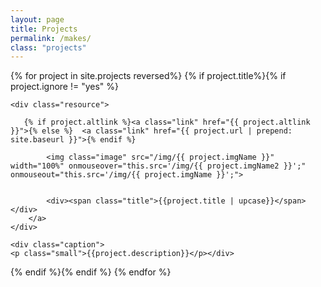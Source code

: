 ```yaml
---
layout: page
title: Projects
permalink: /makes/
class: "projects" 
---
```

<!-- <script src="https://ajax.googleapis.com/ajax/libs/jquery/2.2.0/jquery.min.js"></script>
<script>
    var sourceSwap = function () {
        var thisImg = $('img', this);
        var newSource = thisImg.data('alt-src');
        thisImg.data('alt-src', thisImg.attr('src'));
        thisImg.attr('src', newSource);
    }
    $(function () {
        $('a.link').hover(sourceSwap, sourceSwap);
    });</script> -->



{% for project in site.projects reversed%}
{% if project.title%}{% if project.ignore != "yes" %}
  <div class="thumbnail size-1-1">
  	 <!--  <div class="thumbnail size-{% if project.size%}{{project.size}}{% else %}1-1{% endif %}"> -->
    
  	<div class="resource">
    
       {% if project.altlink %}<a class="link" href="{{ project.altlink }}">{% else %}  <a class="link" href="{{ project.url | prepend: site.baseurl }}">{% endif %}
  	
  			<img class="image" src="/img/{{ project.imgName }}" width="100%" onmouseover="this.src='/img/{{ project.imgName2 }}';" onmouseout="this.src='/img/{{ project.imgName }}';">


  			<div><span class="title">{{project.title | upcase}}</span></div>
  	 	</a>
  	</div>

    <div class="caption">
	<p class="small">{{project.description}}</p></div>
</div>
{% endif %}{% endif %}
{% endfor %}